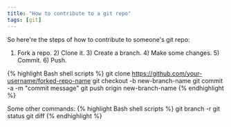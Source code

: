 ```yaml
---
title: "How to contribute to a git repo"
tags: [git]
---
```



So here're the steps of how to contribute to someone's git repo:<br />
1) Fork a repo. 2) Clone it. 3) Create a branch. 4) Make some changes. 5) Commit. 6) Push.

{% highlight Bash shell scripts %}
git clone https://github.com/your-username/forked-repo-name
git checkout -b new-branch-name
git commit -a -m "commit message"
git push origin new-branch-name
{% endhighlight %}


Some other commands:
{% highlight Bash shell scripts %}
git branch -r 
git status
git diff
{% endhighlight %}




